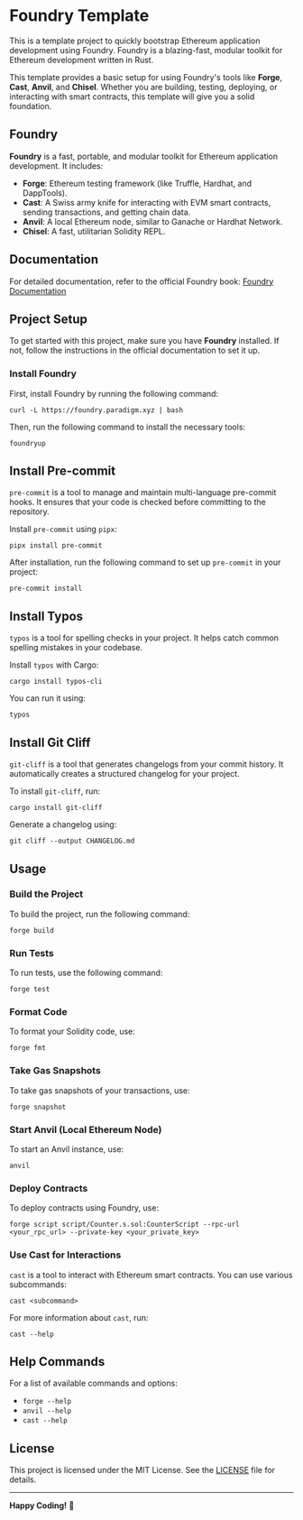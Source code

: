 # Foundry Template

This is a template project to quickly bootstrap Ethereum application development using Foundry. Foundry is a blazing-fast, modular toolkit for Ethereum development written in Rust.

This template provides a basic setup for using Foundry's tools like **Forge**, **Cast**, **Anvil**, and **Chisel**. Whether you are building, testing, deploying, or interacting with smart contracts, this template will give you a solid foundation.

## Foundry

**Foundry** is a fast, portable, and modular toolkit for Ethereum application development. It includes:

- **Forge**: Ethereum testing framework (like Truffle, Hardhat, and DappTools).
- **Cast**: A Swiss army knife for interacting with EVM smart contracts, sending transactions, and getting chain data.
- **Anvil**: A local Ethereum node, similar to Ganache or Hardhat Network.
- **Chisel**: A fast, utilitarian Solidity REPL.

## Documentation

For detailed documentation, refer to the official Foundry book:
[Foundry Documentation](https://book.getfoundry.sh/)

## Project Setup

To get started with this project, make sure you have **Foundry** installed. If not, follow the instructions in the official documentation to set it up.

### Install Foundry

First, install Foundry by running the following command:

```shell
curl -L https://foundry.paradigm.xyz | bash
```

Then, run the following command to install the necessary tools:

```shell
foundryup
```

## Install Pre-commit

`pre-commit` is a tool to manage and maintain multi-language pre-commit hooks. It ensures that your code is checked before committing to the repository.

Install `pre-commit` using `pipx`:

```shell
pipx install pre-commit
```

After installation, run the following command to set up `pre-commit` in your project:

```shell
pre-commit install
```

## Install Typos

`typos` is a tool for spelling checks in your project. It helps catch common spelling mistakes in your codebase.

Install `typos` with Cargo:

```shell
cargo install typos-cli
```

You can run it using:

```shell
typos
```

## Install Git Cliff

`git-cliff` is a tool that generates changelogs from your commit history. It automatically creates a structured changelog for your project.

To install `git-cliff`, run:

```shell
cargo install git-cliff
```

Generate a changelog using:

```shell
git cliff --output CHANGELOG.md
```

## Usage

### Build the Project

To build the project, run the following command:

```shell
forge build
```

### Run Tests

To run tests, use the following command:

```shell
forge test
```

### Format Code

To format your Solidity code, use:

```shell
forge fmt
```

### Take Gas Snapshots

To take gas snapshots of your transactions, use:

```shell
forge snapshot
```

### Start Anvil (Local Ethereum Node)

To start an Anvil instance, use:

```shell
anvil
```

### Deploy Contracts

To deploy contracts using Foundry, use:

```shell
forge script script/Counter.s.sol:CounterScript --rpc-url <your_rpc_url> --private-key <your_private_key>
```

### Use Cast for Interactions

`cast` is a tool to interact with Ethereum smart contracts. You can use various subcommands:

```shell
cast <subcommand>
```

For more information about `cast`, run:

```shell
cast --help
```

## Help Commands

For a list of available commands and options:

- `forge --help`
- `anvil --help`
- `cast --help`

## License

This project is licensed under the MIT License. See the [LICENSE](LICENSE) file for details.

---

**Happy Coding!** 🚀
